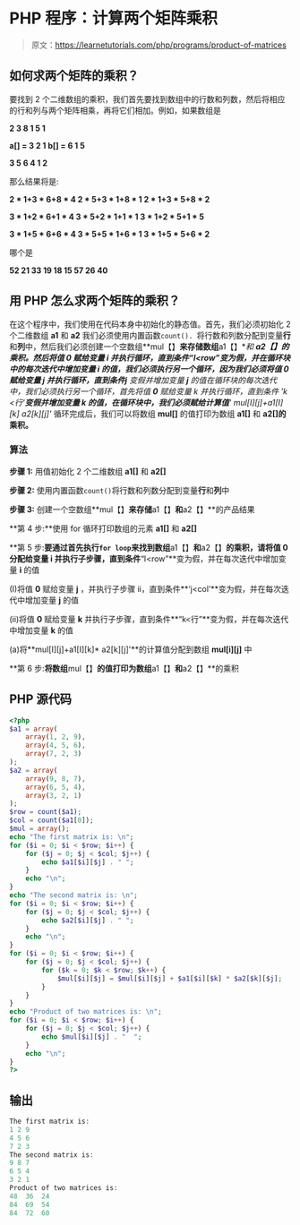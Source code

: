 # PHP 程序：计算两个矩阵乘积

> 原文：<https://learnetutorials.com/php/programs/product-of-matrices>

## 如何求两个矩阵的乘积？

要找到 2 个二维数组的乘积，我们首先要找到数组中的行数和列数，然后将相应的行和列与两个矩阵相乘，再将它们相加。例如，如果数组是

**2 3 8 1 5 1**

**a[] = 3 2 1 b[] = 6 1 5**

**3 5 6 4 1 2**

那么结果将是:

**2 * 1+3 * 6+8 * 4 2 * 5+3 * 1+8 * 1 2 * 1+3 * 5+8 * 2**

**3 * 1+2 * 6+1 * 4 3 * 5+2 * 1+1 * 1 3 * 1+2 * 5+1 * 5**

**3 * 1+5 * 6+6 * 4 3 * 5+5 * 1+6 * 1 3 * 1+5 * 5+6 * 2**

哪个是

**52 21 33
19 18 15
57 26 40**

## 用 PHP 怎么求两个矩阵的乘积？

在这个程序中，我们使用在代码本身中初始化的静态值。首先，我们必须初始化 2 个二维数组 **a1** 和 **a2** 我们必须使用内置函数`count(). `将行数和列数分配到变量**行**和**列**中，然后我们必须创建一个空数组**mul【】**来存储数组**a1【】**和 **a2【】的乘积。**然后将值 **0** 赋给变量 **i** 并执行循环，直到条件**“I<row”**变为假，并在循环块中的每次迭代中增加变量 **i** 的值，我们必须执行另一个循环，因为我们必须将值 **0** 赋给变量 **j** 并执行循环，直到条件**j** 变假并增加变量 **j** 的值在循环块的每次迭代中，我们必须执行另一个循环，首先将值 **0** 赋给变量 k 并执行循环，直到条件 **'k <行‘**变假并增加变量 k 的值，在循环块中，我们必须赋给计算值**' mul[I][j]+a1[I][k]* a2[k][j]'** 循环完成后，我们可以将数组 **mul[]** 的值打印为数组 **a1[]** 和 **a2[]的乘积。**

### 算法

**步骤 1:** 用值初始化 2 个二维数组 **a1[]** 和 **a2[]**

**步骤 2:** 使用内置函数`count()`将行数和列数分配到变量**行**和**列**中

**步骤 3:** 创建一个空数组**mul【】**来存储**a1【】**和**a2【】**的产品结果

**第 4 步:**使用 for 循环打印数组的元素 **a1[]** 和 **a2[]**

**第 5 步:**要通过首先执行`for loop`来找到数组**a1【】**和**a2【】**的乘积，请将值 **0** 分配给变量 **i** 并执行子步骤，直到条件**“I<row”**变为假，并在每次迭代中增加变量 **i** 的值

(I)将值 **0** 赋给变量 **j** ，并执行子步骤 ii，直到条件**‘j<col’**变为假，并在每次迭代中增加变量 **j** 的值

(ii)将值 **0** 赋给变量 **k** 并执行子步骤，直到条件**“k<行”**变为假，并在每次迭代中增加变量 **k** 的值

(a)将**mul[I][j]+a1[I][k]* a2[k][j]'**的计算值分配到数组 **mul[i][j]** 中

**第 6 步:**将数组**mul【】**的值打印为数组**a1【】**和**a2【】**的乘积

## PHP 源代码

```php
<?php
$a1 = array(
    array(1, 2, 9),
    array(4, 5, 6),
    array(7, 2, 3)
);
$a2 = array(
    array(9, 8, 7),
    array(6, 5, 4),
    array(3, 2, 1)
);
$row = count($a1);
$col = count($a1[0]);
$mul = array();
echo "The first matrix is: \n";
for ($i = 0; $i < $row; $i++) {
    for ($j = 0; $j < $col; $j++) {
        echo $a1[$i][$j] . " ";
    }
    echo "\n";
}
echo "The second matrix is: \n";
for ($i = 0; $i < $row; $i++) {
    for ($j = 0; $j < $col; $j++) {
        echo $a2[$i][$j] . " ";
    }
    echo "\n";
}
for ($i = 0; $i < $row; $i++) {
    for ($j = 0; $j < $col; $j++) {
        for ($k = 0; $k < $row; $k++) {
            $mul[$i][$j] = $mul[$i][$j] + $a1[$i][$k] * $a2[$k][$j];
        }
    }
}
echo "Product of two matrices is: \n";
for ($i = 0; $i < $row; $i++) {
    for ($j = 0; $j < $col; $j++) {
        echo $mul[$i][$j] . "  ";
    }
    echo "\n";
}
?>

```

## 输出

```php
The first matrix is:
1 2 9
4 5 6
7 2 3
The second matrix is:
9 8 7
6 5 4
3 2 1
Product of two matrices is:
48  36  24
84  69  54
84  72  60
```